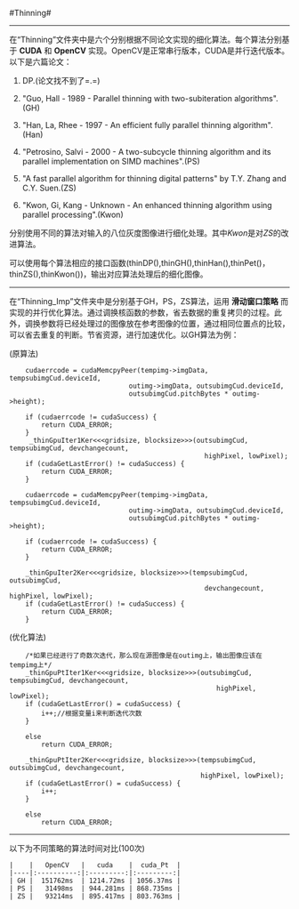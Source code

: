 #Thinning#

---
在“Thinning”文件夹中是六个分别根据不同论文实现的细化算法。每个算法分别基于 **CUDA** 和 **OpenCV** 实现。OpenCV是正常串行版本，CUDA是并行迭代版本。以下是六篇论文：

1. DP.(论文找不到了=.=)

2. "Guo, Hall - 1989 - Parallel thinning with two-subiteration algorithms".(GH)

3. "Han, La, Rhee - 1997 - An efficient fully parallel thinning algorithm".(Han)

4. "Petrosino, Salvi - 2000 - A two-subcycle thinning algorithm and its parallel implementation on SIMD machines".(PS)

5. "A fast parallel algorithm for thinning digital patterns" by T.Y. Zhang and C.Y. Suen.(ZS)

6. "Kwon, Gi, Kang - Unknown - An enhanced thinning algorithm using parallel processing".(Kwon)

分别使用不同的算法对输入的八位灰度图像进行细化处理。其中*Kwon*是对*ZS*的改进算法。

可以使用每个算法相应的接口函数(thinDP(),thinGH(),thinHan(),thinPet()，thinZS(),thinKwon())，输出对应算法处理后的细化图像。

---

在“Thinning_Imp”文件夹中是分别基于GH，PS，ZS算法，运用 **滑动窗口策略** 而实现的并行优化算法。通过调换核函数的参数，省去数据的重复拷贝的过程。此外，调换参数将已经处理过的图像放在参考图像的位置，通过相同位置点的比较，可以省去重复的判断。节省资源，进行加速优化。以GH算法为例：

(原算法)

		cudaerrcode = cudaMemcpyPeer(tempimg->imgData, tempsubimgCud.deviceId, 
                                  outimg->imgData, outsubimgCud.deviceId, 
                                  outsubimgCud.pitchBytes * outimg->height);

        if (cudaerrcode != cudaSuccess) {
            return CUDA_ERROR;
        }
         _thinGpuIter1Ker<<<gridsize, blocksize>>>(outsubimgCud, tempsubimgCud, devchangecount,
                                                     highPixel, lowPixel);
        if (cudaGetLastError() != cudaSuccess) {
            return CUDA_ERROR;
        }

        cudaerrcode = cudaMemcpyPeer(tempimg->imgData, tempsubimgCud.deviceId, 
                                  outimg->imgData, outsubimgCud.deviceId, 
                                  outsubimgCud.pitchBytes * outimg->height);

        if (cudaerrcode != cudaSuccess) {
            return CUDA_ERROR;
        }

        _thinGpuIter2Ker<<<gridsize, blocksize>>>(tempsubimgCud, outsubimgCud,
                                                     devchangecount, highPixel, lowPixel);
        if (cudaGetLastError() != cudaSuccess) {
            return CUDA_ERROR;
        }     

        

(优化算法)
	
		/*如果已经进行了奇数次迭代，那么现在源图像是在outimg上，输出图像应该在tempimg上*/
		_thinGpuPtIter1Ker<<<gridsize, blocksize>>>(outsubimgCud, tempsubimgCud, devchangecount,
	                                                    highPixel, lowPixel);
        if (cudaGetLastError() = cudaSuccess) {
            i++;//根据变量i来判断迭代次数
        }

        else
            return CUDA_ERROR;
            
        _thinGpuPtIter2Ker<<<gridsize, blocksize>>>(tempsubimgCud, outsubimgCud, devchangecount, 
                                                    highPixel, lowPixel);
        if (cudaGetLastError() = cudaSuccess) {
            i++;
        }

        else
            return CUDA_ERROR;


---

以下为不同策略的算法时间对比(100次)

	|    |   OpenCV   |   cuda    |  cuda_Pt  |
	|----|:----------:|:---------:|:---------:|
	| GH |  151762ms  | 1214.72ms | 1056.37ms |
	| PS |   31498ms  | 944.281ms | 868.735ms |
	| ZS |   93214ms  | 895.417ms | 803.763ms |

